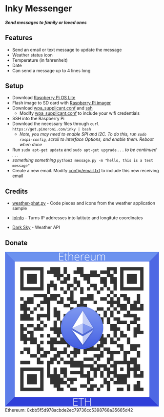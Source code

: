 # Inky Messenger 

##### _Send messages to family or loved ones_

## Features
- Send an email or text message to update the message
- Weather status icon
- Temperature (in fahrenheit)
- Date
- Can send a message up to 4 lines long
  
## Setup
- Download [Raspberry Pi OS Lite](https://www.raspberrypi.org/software/operating-systems/)
- Flash image to SD card with [Raspberry Pi imager](https://www.raspberrypi.org/software/)
- Download [wpa_supplicant.conf](wpa_supplicant.conf) and [ssh](ssh)
  - Modify [wpa_supplicant.conf](wpa_supplicant.conf) to include your wifi credentials
- SSH into the Raspberry Pi
- Download the necessary files through `curl https://get.pimoroni.com/inky | bash`
  - _Note, you may need to enable SPI and I2C. To do this, run `sudo raspi-config`, scroll to Interface Options, and enable them. Reboot when done_
- Run `sudo apt-get update` and `sudo apt-get upgrade`
_. . . to be continued . . ._
- _something something_ `python3 message.py -m "hello, this is a test message"`
- Create a new email. Modify [config/email.txt](config/email.txt) to include this new receiving email

## Credits
- [weather-phat.py] - Code pieces and icons from the weather application sample
- [IpInfo] - Turns IP addresses into latitute and longitute coordinates
- [Dark Sky] - Weather API


   [weather-phat.py]: <https://github.com/pimoroni/inky/blob/master/examples/phat/weather-phat.py>
   [IpInfo]: <https://ipinfo.io/>
   [Dark Sky]: <https://darksky.net/>

## Donate
![0xbb5f5d978acbde2ec79736cc5398768a35665d42](resources/eth_donate.png)
Ethereum: 0xbb5f5d978acbde2ec79736cc5398768a35665d42
